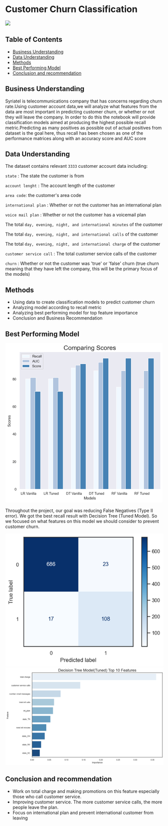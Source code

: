 # Customer Churn Classification

<img src="images/Business pic.jpg" width="750">

## Table of Contents

* [Business Understanding](#business-understanding)
* [Data Understanding](#data-understanding)
* [Methods](#methods)
* [Best Performing Model](#best-performing-model)
* [Conclusion and recommendation](#conclusion-and-recommendation)

## Business Understanding

Syriatel is telecommunications company that has concerns regarding churn rate.Using customer account data,we will analyze what features from the data are most important in predicting customer churn, or whether or not they will leave the company. In order to do this the notebook will provide classification models aimed at producing the highest possible recall metric.Predicting as many positives as possible out of actual positives from dataset is the goal here, thus recall has been chosen as one of the performance matrices along with an accuracy score and AUC score

## Data Understanding

The dataset contains relevant `3333` customer account data including:

`state` : The state the customer is from

`account lenght` : The account length of the customer

`area code`: the customer's area code

`international plan` : Whether or not the customer has an international plan

`voice mail plan` : Whether or not the customer has a voicemail plan

The total `day, evening, night, and international minutes` of the customer

The total `day, evening, night, and international calls` of the customer

The total `day, evening, night, and international charge` of the customer

`customer service call` : The total customer service calls of the customer

`churn` : Whether or not the customer was 'true' or 'false' churn (true churn meaning that they have left the company, this will be the primary focus of the models)

## Methods

* Using data to create classification models to predict customer churn
* Analyzing model according to recall metric
* Analyzing best performing model for top feature importance
* Conclusion and Business Recommendation

## Best Performing Model 

<img src="images/comparingscores.png" width="500">

Throughout the project, our goal was reducing False Negatives (Type II error). We got the best recall result with Decision Tree (Tuned Model). So we focused on what features on this model we should consider to prevent customer churn.

<img src="images/Confusion Matrix(Decision Tree (Tuned)).png" width="600">

<img src="images/top features(DT(Tuned)).png" width="600">

## Conclusion and recommendation

* Work on total charge and making promotions on this feature  especially those who call customer service.
* Improving customer service. The more customer service calls, the more people leave the plan.
* Focus on international plan and prevent international customer from leaving











